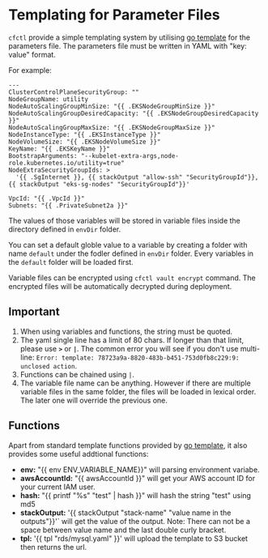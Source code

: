 # Templating for Parameter Files
`cfctl` provide a simple templating system by utilising [go template](https://golang.org/pkg/text/template/) for the parameters file. The parameters file must be written in YAML with "key: value"  format. 

For example:
```
---
ClusterControlPlaneSecurityGroup: ""
NodeGroupName: utility
NodeAutoScalingGroupMinSize: "{{ .EKSNodeGroupMinSize }}"
NodeAutoScalingGroupDesiredCapacity: "{{ .EKSNodeGroupDesiredCapacity }}"
NodeAutoScalingGroupMaxSize: "{{ .EKSNodeGroupMaxSize }}"
NodeInstanceType: "{{ .EKSInstanceType }}"
NodeVolumeSize: "{{ .EKSNodeVolumeSize }}"
KeyName: "{{ .EKSKeyName }}"
BootstrapArguments: "--kubelet-extra-args,node-role.kubernetes.io/utility=true"
NodeExtraSecurityGroupIds: >
  '{{ .SgInternet }}, {{ stackOutput "allow-ssh" "SecurityGroupId"}}, {{ stackOutput "eks-sg-nodes" "SecurityGroupId"}}'

VpcId: "{{ .VpcId }}"
Subnets: "{{ .PrivateSubnet2a }}"
```

The values of those variables will be stored in variable files inside the directory defined in `envDir` folder.


You can set a default globle value to a variable by creating a folder with name `default` under the fodler defined in `envDir` folder. Every variables in the `default` folder will be loaded first.


Variable files can be encrypted using `cfctl vault encrypt` command. The encrypted files will be automatically decrypted during deployment.


## Important
1. When using variables and functions, the string must be quoted.
2. The yaml single line has a limit of 80 chars. If longer than that limit, please use <b>`>`</b> or <b>`|`</b>. The common error you will see if you don't use multi-line: `Error: template: 78723a9a-8820-483b-b451-753d0fb8c229:9: unclosed action`.
3. Functions can be chained using `|`. 
4. The variable file name can be anything. However if there are multiple variable files in the same folder, the files will be loaded in lexical order. The later one will override the previous one.


## Functions
Apart from standard template functions provided by [go template](https://golang.org/pkg/text/template/), it also provides some useful addtional functions:

- <b>env:</b> "{{ env ENV_VARIABLE_NAME}}" will parsing environment variabe.
- <b>awsAccountId:</b> "{{ awsAccountId }}" will get your AWS account ID for your current IAM user.
- <b>hash:</b> "{{ printf "%s" "test" | hash }}" will hash the string "test" using md5
- <b>stackOutput:</b> '{{ stackOutput "stack-name" "value name in the outputs"}}'` will get the value of the output. Note: There can not be a space between value name and the last double curly bracket.
- <b>tpl:</b> '{{ tpl "rds/mysql.yaml" }}' will upload the template to S3 bucket then returns the url.

